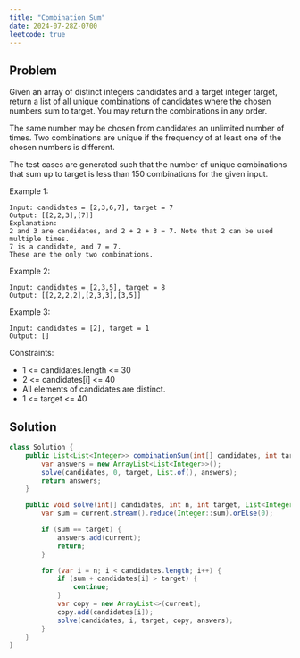 ```yaml
---
title: "Combination Sum"
date: 2024-07-28Z-0700
leetcode: true
---
```


## Problem

Given an array of distinct integers candidates and a target integer target, return a list of all unique combinations of candidates where the chosen numbers sum to target. You may return the combinations in any order.

The same number may be chosen from candidates an unlimited number of times. Two combinations are unique if the
frequency
of at least one of the chosen numbers is different.

The test cases are generated such that the number of unique combinations that sum up to target is less than 150 combinations for the given input.

Example 1:

```text
Input: candidates = [2,3,6,7], target = 7
Output: [[2,2,3],[7]]
Explanation:
2 and 3 are candidates, and 2 + 2 + 3 = 7. Note that 2 can be used multiple times.
7 is a candidate, and 7 = 7.
These are the only two combinations.
```

Example 2:

```text
Input: candidates = [2,3,5], target = 8
Output: [[2,2,2,2],[2,3,3],[3,5]]
```

Example 3:

```text
Input: candidates = [2], target = 1
Output: []
```

Constraints:

- 1 <= candidates.length <= 30
- 2 <= candidates[i] <= 40
- All elements of candidates are distinct.
- 1 <= target <= 40

## Solution

```java
class Solution {
    public List<List<Integer>> combinationSum(int[] candidates, int target) {
        var answers = new ArrayList<List<Integer>>();
        solve(candidates, 0, target, List.of(), answers);
        return answers;
    }

    public void solve(int[] candidates, int n, int target, List<Integer> current, List<List<Integer>> answers) {
        var sum = current.stream().reduce(Integer::sum).orElse(0);

        if (sum == target) {
            answers.add(current);
            return;
        }

        for (var i = n; i < candidates.length; i++) {
            if (sum + candidates[i] > target) {
                continue;
            }
            var copy = new ArrayList<>(current);
            copy.add(candidates[i]);
            solve(candidates, i, target, copy, answers);
        }
    }
}
```
